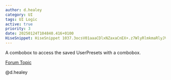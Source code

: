 ```yaml
---
author: d.healey
category: UI
tags: UI Logic
active: true
priority: 3
date: 20250124T104840.416+0100
HiseSnippet: HiseSnippet 1037.3ocsV01aaaCDlxNZaxaCnEX+.z7WlyRlmkmaRlyJVZbR1LVcpwbZw.JJJnonhIhDo.IUWLF5+48OX6NI4H4V2tBiU+ACbu7b2ycj2QMUqXbiQoINstZYJm37EtyVJsKFsfJjjwmQbtm6TM2vsS3xrq3FK4zkoTigGRbbZ9KnWNd6Px+82+7ozXpjwqTQHOSIX7GKRD1JsSO42DwwWPC4WIRp48fSFyTxQpXUFvnlt8HoT1Mzq4WRQ2Z3R9UpYAw4acCCFDDcDidvQAC5yX8O5v9+3gLNMJhePvCNbvQQChnrd8INex4gBqROyRsbCwYmSUgKmsP8mxhD7LgQLOliBAjYPlKTegJNDKQTKYzBQb3zUsJCAhxzpFWyhF2W4NQDJtSe8FHZvuBQ8FnSi0oWy0nWPc50qF81.kbpQocJnz8cmwzhTakEjOet6Xokqg1CeMpT3Kow2zzcjB7PZ6lPugegFDtCQmC50aee3ucOtUK3rxX8eEU6yRlWbKw3+P+UnulaGoRRURPnS6JWZCXqj5ZP2jVsJdDMNdNbf2QIqrWZCymPFKjb+nLIyJTR+M3VG1pLtOPr3L9ts9qVdhH+NeconmmlayzRHddwJFM1WX4IWwu0BT+b40PFPl+TCWWD5GKL1N697b39emevKPjP5LpXd2Ts.JtUQ.H4qa0JUklECGmkLCGb5rI5uQ+P5tdyoSaL7l1662F6bs7hTZ+N25KjuG5B0IDnxBjp0PscaWSZr.B22Cgwyy6NyX3A6saebqbs4wW.Z5cruv+mP3ci4xqsK.481CagXr8xws2CQ6OW7BDrWt5HDccXXWCQUAo8vg4YC5Vd0KWZX3Xvk7FJTqf8WW6z9Rkk+DYQOBZz9uoonnMZq7pQLWuQy3JH86CXGYVxbtt9EJzQXLa8YW228ra8UKrhwiZNpjikB6SR4x20BGR4LENmWxJvUa9T98JmxgYs4pSU2RDg3Z7ptJIm20WSSd53ynV5pnAAFRVJWaEXc3bF+UvN6hcHdtmwM2XUo49VNaQb9zOzbeaUdu5jk0W0mY3ixLVUxTXN.Cei764DmG41BenY3vYYyGNLne+5hqKUjkfJUAH.RBERqqSdpd60hvBYUHN4s9VZ7srRCvw+ZqFw0eRivtrdS7+sU2enT79tSEV1hMywFafiv46GCNV9f2W5dN7ZKyVQvcbu3O9375F42UYVg75ITqVfmsWlkLC9HAFGxtTxiwwOmF3fRgbOTF6.y3xvbg+A9UZL.kcJMFrxHbqgoUujULdgOo9Y4Z.NIy+7CO2InrevaNPQHIvK7ujwVOTuEv9aKveXaANXaA9fsE3AaKvC2VfG8eCD+.rGkAqZJFaHjISOOeAniy4RJbCL+1J4eQo5ejM
---
```


A combobox to access the saved UserPresets with a combobox.

[Forum Topic](https://forum.hise.audio/topic/11783/parse-getuserpresetlist-output-into-2d-array/9)

@d.healey